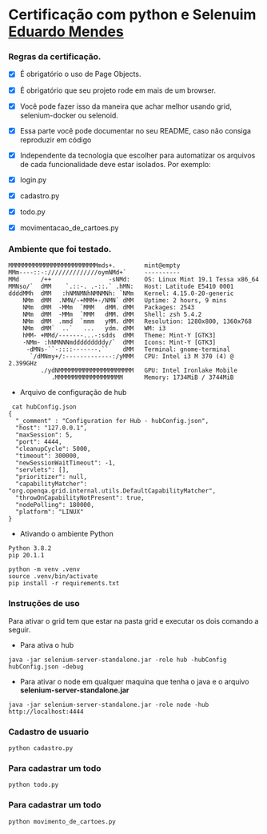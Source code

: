 # Certificação com python e Selenuim [Eduardo Mendes](https://dunossauro.github.io/curso-python-selenium/certificado.html)


### Regras da certificação.

- [x] É obrigatório o uso de Page Objects.
- [x] É obrigatório que seu projeto rode em mais de um browser.
- [x] Você pode fazer isso da maneira que achar melhor usando grid, selenium-docker ou selenoid.
- [x] Essa parte você pode documentar no seu README, caso não consiga reproduzir em código
- [x] Independente da tecnologia que escolher para automatizar os arquivos de cada funcionalidade deve estar isolados. Por exemplo:
- [x]  login.py
- [x]  cadastro.py
- [x]  todo.py
- [x]  movimentacao_de_cartoes.py


### Ambiente que foi testado.

```
MMMMMMMMMMMMMMMMMMMMMMMMMmds+.        mint@empty 
MMm----::-://////////////oymNMd+`     ---------- 
MMd      /++                -sNMd:    OS: Linux Mint 19.1 Tessa x86_64 
MMNso/`  dMM    `.::-. .-::.` .hMN:   Host: Latitude E5410 0001 
ddddMMh  dMM   :hNMNMNhNMNMNh: `NMm   Kernel: 4.15.0-20-generic 
    NMm  dMM  .NMN/-+MMM+-/NMN` dMM   Uptime: 2 hours, 9 mins 
    NMm  dMM  -MMm  `MMM   dMM. dMM   Packages: 2543 
    NMm  dMM  -MMm  `MMM   dMM. dMM   Shell: zsh 5.4.2 
    NMm  dMM  .mmd  `mmm   yMM. dMM   Resolution: 1280x800, 1360x768 
    NMm  dMM`  ..`   ...   ydm. dMM   WM: i3 
    hMM- +MMd/-------...-:sdds  dMM   Theme: Mint-Y [GTK3] 
    -NMm- :hNMNNNmdddddddddy/`  dMM   Icons: Mint-Y [GTK3] 
     -dMNs-``-::::-------.``    dMM   Terminal: gnome-terminal 
      `/dMNmy+/:-------------:/yMMM   CPU: Intel i3 M 370 (4) @ 2.399GHz 
         ./ydNMMMMMMMMMMMMMMMMMMMMM   GPU: Intel Ironlake Mobile 
            .MMMMMMMMMMMMMMMMMMM      Memory: 1734MiB / 3744MiB 

```

 - Arquivo de configuração de hub

```
 cat hubConfig.json                                                                              
{
  "_comment" : "Configuration for Hub - hubConfig.json",
  "host": "127.0.0.1",
  "maxSession": 5,
  "port": 4444,
  "cleanupCycle": 5000,
  "timeout": 300000,
  "newSessionWaitTimeout": -1,
  "servlets": [],
  "prioritizer": null,
  "capabilityMatcher": "org.openqa.grid.internal.utils.DefaultCapabilityMatcher",
  "throwOnCapabilityNotPresent": true,
  "nodePolling": 180000,
  "platform": "LINUX"
}
```


- Ativando o ambiente Python
```
Python 3.8.2
pip 20.1.1

python -m venv .venv 
source .venv/bin/activate  
pip install -r requirements.txt
```

### Instruções de uso

Para ativar o grid tem que estar na pasta grid  e executar os dois comando a seguir.

- Para ativa o hub
```
java -jar selenium-server-standalone.jar -role hub -hubConfig hubConfig.json -debug
```

- Para ativar o node em  qualquer maquina que tenha o java e o arquivo **selenium-server-standalone.jar** 

```
java -jar selenium-server-standalone.jar -role node -hub http://localhost:4444
```

### Cadastro de usuario
```
python cadastro.py 
```
 
### Para cadastrar um todo
```
python todo.py 
```

### Para cadastrar um todo
```
python movimento_de_cartoes.py
```
